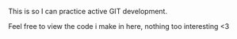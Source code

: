 This is so I can practice active GIT development.

Feel free to view the code i make in here, nothing too interesting <3
